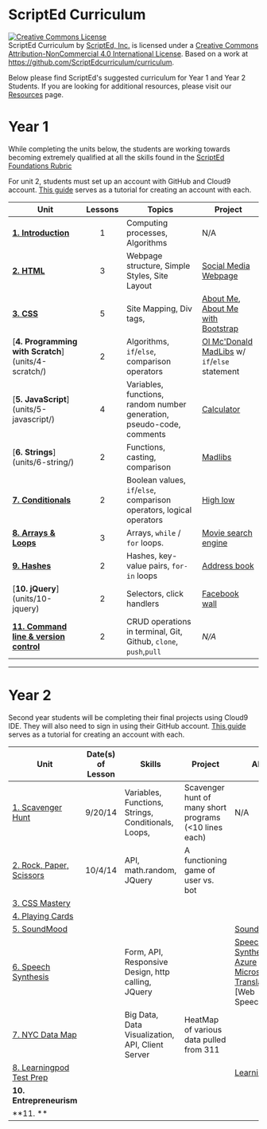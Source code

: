 ScriptEd Curriculum
===================
<a rel="license" href="http://creativecommons.org/licenses/by-nc/4.0/"><img alt="Creative Commons License" style="border-width:0" src="https://i.creativecommons.org/l/by-nc/4.0/88x31.png" /></a><br /><span xmlns:dct="http://purl.org/dc/terms/" property="dct:title">ScriptEd Curriculum</span> by <a xmlns:cc="http://creativecommons.org/ns#" href="https://github.com/ScriptEdcurriculum/curriculum" property="cc:attributionName" rel="cc:attributionURL">ScriptEd, Inc.</a> is licensed under a <a rel="license" href="http://creativecommons.org/licenses/by-nc/4.0/">Creative Commons Attribution-NonCommercial 4.0 International License</a>.  Based on a work at <a xmlns:dct="http://purl.org/dc/terms/" href="https://github.com/ScriptEdcurriculum/curriculum" rel="dct:source">https://github.com/ScriptEdcurriculum/curriculum</a>.

Below please find ScriptEd's suggested curriculum for Year 1 and Year 2 Students. If you are looking for additional resources, please visit our [Resources](https://github.com/ScriptEdcurriculum/curriculum/tree/master/resources) page.

Year 1
===================
While completing the units below, the students are working towards becoming extremely qualified at all the skills found in the [ScriptEd Foundations Rubric](https://docs.google.com/a/scripted.org/spreadsheets/d/1i21YAD2TBEn7nYeii5VH_7smUjCV13cvX2qgbhEkeZk/edit#gid=1132597865)

For unit 2, students must set up an account with GitHub and Cloud9 account. [This guide](resources/c9) serves as a tutorial for creating an account with each. 

| Unit  | Lessons | Topics | Project 	| 
|-------|:-------:|------	|--------------|
| [**1. Introduction**](units/1-introduction/)| 1 | Computing processes, Algorithms |   N/A |
| [**2. HTML**](units/2-HTML/)| 3 | Webpage structure, Simple Styles, Site Layout |[Social Media Webpage](units/2-HTML/lessons/4-project/README.md)   |
| [**3. CSS**](units/3-CSS/)| 5 | Site Mapping, Div tags,  | [About Me](units/3-CSS/lessons/2-pagesStyles),   [About Me with Bootstrap](units/3-CSS/lessons/project-part-b)  | 
| [**4. Programming with Scratch**] (units/4-scratch/) | 2 | Algorithms, `if`/`else`, comparison operators  | [Ol Mc'Donald MadLibs](units/4-scratch/lessons/2-variablesLogic) w/ `if`/`else` statement | 
| [**5. JavaScript**] (units/5-javascript/) | 4 | Variables, functions, random number generation, pseudo-code, comments | [Calculator](units/5-javascript/lessons/4-project/) | 
| [**6. Strings**] (units/6-string/) | 2  | Functions, casting, comparison | [Madlibs](units/6-string/lessons/2-project) | 
| [**7. Conditionals**](units/7-conditional/) | 2  | Boolean values, `if`/`else`, comparison operators, logical operators | [High low](units/7-conditional/lessons/2-project) | 
| [**8. Arrays & Loops**](units/8-array-loop/) | 3  | Arrays, `while` / `for` loops. | [Movie search engine](units/8-array-loop/lessons/3-project) | 
| [**9. Hashes**](units/9-hash) | 2  | Hashes, key-value pairs, `for-in` loops  | [Address book](units/9-hash/lessons/2-project) | 
| [**10. jQuery**] (units/10-jquery)| 2 | Selectors, click handlers | [Facebook wall](units/10-jquery/lessons/2-project) |
| [**11. Command line & version control**](units/11-commandline-versioncontrol) | 2  | CRUD operations in terminal, Git, Github, `clone`, `push`,`pull` | *N/A* |
  
 
---

Year 2
=========================
Second year students will be completing their final projects using Cloud9 IDE. They will also need to sign in using their GitHub account. [This guide](resources/c9) serves as a tutorial for creating an account with each. 

| Unit  | Date(s) of Lesson | Skills | Project | API | 
|-------|:-------:|------|--------------|---------|
| [1. Scavenger Hunt](unitsYear2/1-JShunt)| 9/20/14 | Variables, Functions, Strings, Conditionals, Loops, | Scavenger hunt of many short programs (<10 lines each) | N/A |
| [2. Rock, Paper, Scissors](unitsYear2/2-RPS)| 10/4/14 | API, math.random, JQuery | A functioning game of user vs. bot |
| [3. CSS Mastery](unitsYear2/3-CSS)|  |  |  |
| [4. Playing Cards](unitsYear2/4-playingCards)|  |  |  | 
| [5. SoundMood](unitsYear2/5-soundMood) |  |  |  | [SoundCloud](developers.soundcloud.com/docs/api/guide) | 
| [6. Speech Synthesis](unitsYear2/6-speechSynthesis) |   | Form, API, Responsive Design, http calling, JQuery |  | [Speech Synthesis](http://updates.html5rocks.com/2014/01/Web-apps-that-talk---Introduction-to-the-Speech-Synthesis-API)  [Azure Microsoft Translator](http://msdn.microsoft.com/en-us/library/dd576287.aspx)  [Web Speech]
| [7. NYC Data Map](unitsYear2/7-dataMap) |   | Big Data, Data Visualization, API, Client Server  | HeatMap of various data pulled from 311 | 
| [8. Learningpod Test Prep](unitsYear2/8-learningPod) |   |   |  |[Learningpod](http://www.learningpod.com/developer) | 
| **10. Entrepreneurism** |  |  |  |
| **11. ** |   | | 
